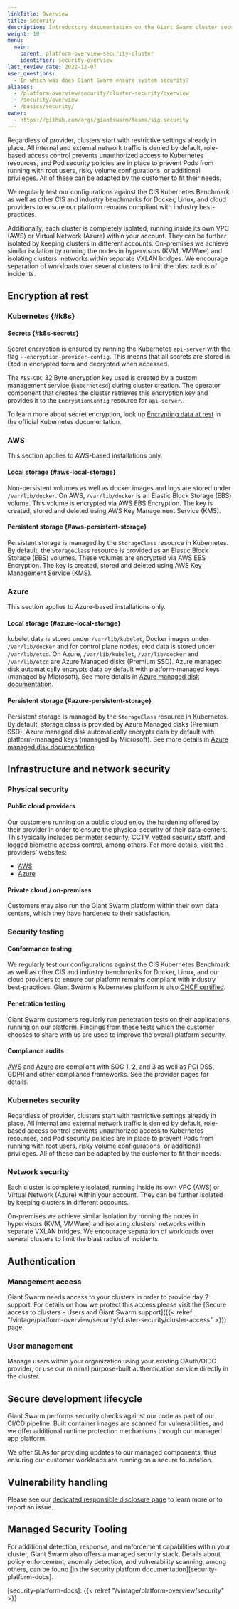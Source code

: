 ```yaml
---
linkTitle: Overview
title: Security
description: Introductory documentation on the Giant Swarm cluster security measures.
weight: 10
menu:
  main:
    parent: platform-overview-security-cluster
    identifier: security-overview
last_review_date: 2022-12-07
user_questions:
  - In which was does Giant Swarm ensure system security?
aliases:
  - /platform-overview/security/cluster-security/overview
  - /security/overview
  - /basics/security/
owner:
  - https://github.com/orgs/giantswarm/teams/sig-security
---
```


Regardless of provider, clusters start with restrictive settings already in place. All internal and external network traffic is denied by default, role-based access control prevents unauthorized access to Kubernetes resources, and Pod security policies are in place to prevent Pods from running with root users, risky volume configurations, or additional privileges. All of these can be adapted by the customer to fit their needs.

We regularly test our configurations against the CIS Kubernetes Benchmark as well as other CIS and industry benchmarks for Docker, Linux, and cloud providers to ensure our platform remains compliant with industry best-practices.

Additionally, each cluster is completely isolated, running inside its own VPC (AWS) or Virtual Network (Azure) within your account. They can be further isolated by keeping clusters in different accounts. On-premises we achieve similar isolation by running the nodes in hypervisors (KVM, VMWare) and isolating clusters' networks within separate VXLAN bridges. We encourage separation of workloads over several clusters to limit the blast radius of incidents.

## Encryption at rest

### Kubernetes {#k8s}

#### Secrets {#k8s-secrets}

Secret encryption is ensured by running the Kubernetes `api-server` with the flag `--encryption-provider-config`. This means that all secrets are stored in Etcd in encrypted form and decrypted when accessed.

The `AES-CDC` 32 Byte encryption key used is created by a custom management service (`kubernetesd`) during cluster creation. The operator component that creates the cluster retrieves this encryption key and provides it to the `EncryptionConfig` resource for `api-server`..

To learn more about secret encryption, look up [Encrypting data at rest](https://kubernetes.io/docs/tasks/administer-cluster/encrypt-data/) in the official Kubernetes documentation.

### AWS

This section applies to AWS-based installations only.

#### Local storage {#aws-local-storage}

Non-persistent volumes as well as docker images and logs are stored under `/var/lib/docker`. On AWS, `/var/lib/docker` is an Elastic Block Storage (EBS) volume. This volume is encrypted via AWS EBS Encryption. The key is created, stored and deleted using AWS Key Management Service (KMS).

#### Persistent storage {#aws-persistent-storage}

Persistent storage is managed by the `StorageClass` resource in Kubernetes. By default, the `StorageClass` resource is provided as an Elastic Block Storage (EBS) volumes. These volumes are encrypted via AWS EBS Encryption. The key is created, stored and deleted using AWS Key Management Service (KMS).

### Azure

This section applies to Azure-based installations only.

#### Local storage {#azure-local-storage}

kubelet data is stored under `/var/lib/kubelet`, Docker images under `/var/lib/docker` and for control plane nodes, etcd data is stored under `/var/lib/etcd`. On Azure, `/var/lib/kubelet`, `/var/lib/docker` and `/var/lib/etcd` are Azure Managed disks (Premium SSD). Azure managed disk automatically encrypts data by default with platform-managed keys (managed by Microsoft). See more details in [Azure managed disk documentation](https://docs.microsoft.com/en-us/azure/virtual-machines/disk-encryption).

#### Persistent storage {#azure-persistent-storage}

Persistent storage is managed by the `StorageClass` resource in Kubernetes. By default, storage class is provided by Azure Managed disks (Premium SSD). Azure managed disk automatically encrypts data by default with platform-managed keys (managed by Microsoft). See more details in [Azure managed disk documentation](https://docs.microsoft.com/en-us/azure/virtual-machines/disk-encryption).

## Infrastructure and network security

### Physical security

#### Public cloud providers

Our customers running on a public cloud enjoy the hardening offered by their provider in order to ensure the physical security of their data-centers.
This typically includes perimeter security, CCTV, vetted security staff, and logged biometric access control, among others.
For more details, visit the providers' websites:

- [AWS](https://aws.amazon.com/compliance/data-center/controls/)
- [Azure](https://docs.microsoft.com/en-us/azure/security/fundamentals/physical-security)

#### Private cloud / on-premises

Customers may also run the Giant Swarm platform within their own data centers, which they have hardened to their satisfaction.

### Security testing

#### Conformance testing

We regularly test our configurations against the CIS Kubernetes Benchmark as well as other CIS and industry benchmarks for Docker, Linux, and our cloud providers to ensure our platform remains compliant with industry best-practices. Giant Swarm's Kubernetes platform is also [CNCF certified](https://www.cncf.io/certification/software-conformance/).

#### Penetration testing

Giant Swarm customers regularly run penetration tests on their applications, running on our platform. Findings from these tests which the customer chooses to share with us are used to improve the overall platform security.

#### Compliance audits

[AWS](https://aws.amazon.com/compliance/soc-faqs/) and [Azure](https://docs.microsoft.com/en-us/compliance/regulatory/offering-home) are compliant with SOC 1, 2, and 3 as well as PCI DSS, GDPR and other compliance frameworks. See the provider pages for details.

### Kubernetes security

Regardless of provider, clusters start with restrictive settings already in place. All internal and external network traffic is denied by default, role-based access control prevents unauthorized access to Kubernetes resources, and Pod security policies are in place to prevent Pods from running with root users, risky volume configurations, or additional privileges. All of these can be adapted by the customer to fit their needs.

### Network security

Each cluster is completely isolated, running inside its own VPC (AWS) or Virtual Network (Azure) within your account. They can be further isolated by keeping clusters in different accounts.

On-premises we achieve similar isolation by running the nodes in hypervisors (KVM, VMWare) and isolating clusters' networks within separate VXLAN bridges. We encourage separation of workloads over several clusters to limit the blast radius of incidents.

## Authentication

### Management access

Giant Swarm needs access to your clusters in order to provide day 2 support. For details on how we protect this access please visit the [Secure access to clusters - Users and Giant Swarm support]({{< relref "/vintage/platform-overview/security/cluster-security/cluster-access" >}}) page.

### User management

Manage users within your organization using your existing OAuth/OIDC provider, or use our minimal purpose-built authentication service directly in the cluster.

## Secure development lifecycle

Giant Swarm performs security checks against our code as part of our CI/CD pipeline. Built container images are scanned for vulnerabilities, and we offer additional runtime protection mechanisms through our managed app platform.

We offer SLAs for providing updates to our managed components, thus ensuring our customer workloads are running on a secure foundation.

## Vulnerability handling

Please see our [dedicated responsible disclosure page](https://www.giantswarm.io/responsible-disclosure) to learn more or to report an issue.

## Managed Security Tooling

For additional detection, response, and enforcement capabilities within your cluster, Giant Swarm also offers a managed security stack. Details about policy enforcement, anomaly detection, and vulnerability scanning, among others, can be found [in the security platform documentation][security-platform-docs].

[security-platform-docs]: {{< relref "/vintage/platform-overview/security" >}}
